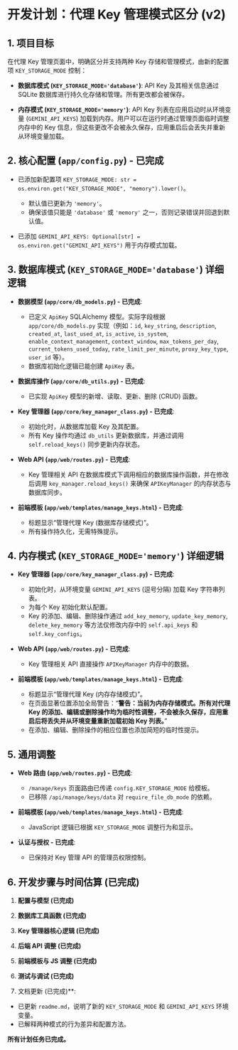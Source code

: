# 开发计划：代理 Key 管理模式区分 (v2)

## 1. 项目目标

在代理 Key 管理页面中，明确区分并支持两种 Key 存储和管理模式，由新的配置项 `KEY_STORAGE_MODE` 控制：

* **数据库模式 (`KEY_STORAGE_MODE='database'`)**: API Key 及其相关信息通过 SQLite 数据库进行持久化存储和管理。所有更改都会被保存。

* **内存模式 (`KEY_STORAGE_MODE='memory'`)**: API Key 列表在应用启动时从环境变量 (`GEMINI_API_KEYS`) 加载到内存。用户可以在运行时通过管理页面临时调整内存中的 Key 信息，但这些更改不会被永久保存，应用重启后会丢失并重新从环境变量加载。

## 2. 核心配置 (`app/config.py`) - 已完成

* 已添加新配置项 `KEY_STORAGE_MODE: str = os.environ.get("KEY_STORAGE_MODE", "memory").lower()`。
  * 默认值已更新为 `'memory'`。
  * 确保该值只能是 `'database'` 或 `'memory'` 之一，否则记录错误并回退到默认值。

* 已添加 `GEMINI_API_KEYS: Optional[str] = os.environ.get("GEMINI_API_KEYS")` 用于内存模式加载。

## 3. 数据库模式 (`KEY_STORAGE_MODE='database'`) 详细逻辑

* **数据模型 (`app/core/db_models.py`) - 已完成**:
  * 已定义 `ApiKey` SQLAlchemy 模型。实际字段根据 `app/core/db_models.py` 实现（例如：`id`, `key_string`, `description`, `created_at`, `last_used_at`, `is_active`, `is_system`, `enable_context_management`, `context_window`, `max_tokens_per_day`, `current_tokens_used_today`, `rate_limit_per_minute`, `proxy_key_type`, `user_id` 等）。
  * 数据库初始化逻辑已能创建 `ApiKey` 表。

* **数据库操作 (`app/core/db_utils.py`) - 已完成**:
  * 已实现 `ApiKey` 模型的新增、读取、更新、删除 (CRUD) 函数。

* **Key 管理器 (`app/core/key_manager_class.py`) - 已完成**:
  * 初始化时，从数据库加载 Key 及其配置。
  * 所有 Key 操作均通过 `db_utils` 更新数据库，并通过调用 `self.reload_keys()` 同步更新内存状态。

* **Web API (`app/web/routes.py`) - 已完成**:
  * Key 管理相关 API 在数据库模式下调用相应的数据库操作函数，并在修改后调用 `key_manager.reload_keys()` 来确保 `APIKeyManager` 的内存状态与数据库同步。

* **前端模板 (`app/web/templates/manage_keys.html`) - 已完成**:
  * 标题显示“管理代理 Key (数据库存储模式)”。
  * 所有操作持久化，无需特殊提示。

## 4. 内存模式 (`KEY_STORAGE_MODE='memory'`) 详细逻辑

* **Key 管理器 (`app/core/key_manager_class.py`) - 已完成**:
  * 初始化时，从环境变量 `GEMINI_API_KEYS` (逗号分隔) 加载 Key 字符串列表。
  * 为每个 Key 初始化默认配置。
  * Key 的添加、编辑、删除操作通过 `add_key_memory`, `update_key_memory`, `delete_key_memory` 等方法仅修改内存中的 `self.api_keys` 和 `self.key_configs`。

* **Web API (`app/web/routes.py`) - 已完成**:
  * Key 管理相关 API 直接操作 `APIKeyManager` 内存中的数据。

* **前端模板 (`app/web/templates/manage_keys.html`) - 已完成**:
  * 标题显示“管理代理 Key (内存存储模式)”。
  * 在页面显著位置添加全局警告：“**警告：当前为内存存储模式。所有对代理 Key 的添加、编辑或删除操作均为临时性调整，不会被永久保存，应用重启后将丢失并从环境变量重新加载初始 Key 列表。**”
  * 在添加、编辑、删除操作的相应位置也添加简短的临时性提示。

## 5. 通用调整

* **Web 路由 (`app/web/routes.py`) - 已完成**:
  * `/manage/keys` 页面路由已传递 `config.KEY_STORAGE_MODE` 给模板。
  * 已移除 `/api/manage/keys/data` 对 `require_file_db_mode` 的依赖。

* **前端模板 (`app/web/templates/manage_keys.html`) - 已完成**:
  * JavaScript 逻辑已根据 `KEY_STORAGE_MODE` 调整行为和显示。

* **认证与授权 - 已完成**:
  * 已保持对 Key 管理 API 的管理员权限控制。

## 6. 开发步骤与时间估算 (已完成)

1. **配置与模型 (已完成)**

2. **数据库工具函数 (已完成)**

3. **Key 管理器核心逻辑 (已完成)**

4. **后端 API 调整 (已完成)**

5. **前端模板与 JS 调整 (已完成)**

6. **测试与调试 (已完成)**

7. 文档更新 (已完成)**:

* 已更新 `readme.md`，说明了新的 `KEY_STORAGE_MODE` 和 `GEMINI_API_KEYS` 环境变量。
* 已解释两种模式的行为差异和配置方法。

**所有计划任务已完成。**
